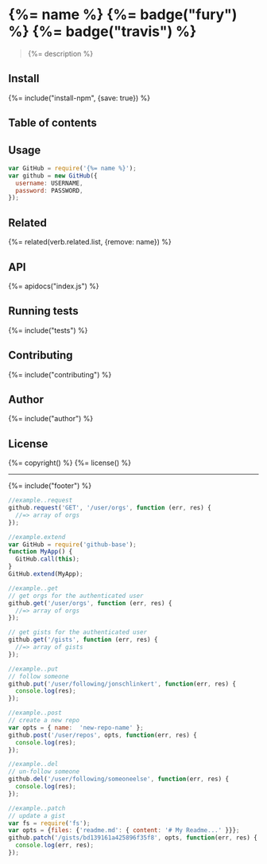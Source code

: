 # {%= name %} {%= badge("fury") %} {%= badge("travis") %}

> {%= description %}

## Install
{%= include("install-npm", {save: true}) %}

## Table of contents
<!-- toc -->

## Usage

```js
var GitHub = require('{%= name %}');
var github = new GitHub({
  username: USERNAME,
  password: PASSWORD,
});
```

## Related
{%= related(verb.related.list, {remove: name}) %}

## API 
{%= apidocs("index.js") %}

## Running tests
{%= include("tests") %}

## Contributing
{%= include("contributing") %}

## Author
{%= include("author") %}

## License
{%= copyright() %}
{%= license() %}

***

{%= include("footer") %}


```js
//example..request
github.request('GET', '/user/orgs', function (err, res) {
  //=> array of orgs
});
```

```js
//example.extend
var GitHub = require('github-base');
function MyApp() {
  GitHub.call(this);
}
GitHub.extend(MyApp);
```

```js
//example..get
// get orgs for the authenticated user
github.get('/user/orgs', function (err, res) {
  //=> array of orgs
});

// get gists for the authenticated user
github.get('/gists', function (err, res) {
  //=> array of gists
});
```

```js
//example..put
// follow someone
github.put('/user/following/jonschlinkert', function(err, res) {
  console.log(res);
});
```
```js
//example..post
// create a new repo
var opts = { name:  'new-repo-name' };
github.post('/user/repos', opts, function(err, res) {
  console.log(res);
});
```

```js
//example..del
// un-follow someone
github.del('/user/following/someoneelse', function(err, res) {
  console.log(res);
});
```

```js
//example..patch
// update a gist
var fs = require('fs');
var opts = {files: {'readme.md': { content: '# My Readme...' }}};
github.patch('/gists/bd139161a425896f35f8', opts, function(err, res) {
  console.log(err, res);
});
```
